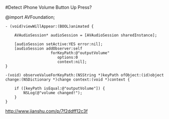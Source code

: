 #Detect iPhone Volume Button Up Press?

@import AVFoundation;
	
	- (void)viewWillAppear:(BOOL)animated {
	
	    AVAudioSession* audioSession = [AVAudioSession sharedInstance];
	
	    [audioSession setActive:YES error:nil];
	    [audioSession addObserver:self
	                    forKeyPath:@"outputVolume"
	                       options:0
	                       context:nil];
	}
	
	-(void) observeValueForKeyPath:(NSString *)keyPath ofObject:(id)object change:(NSDictionary *)change context:(void *)context {
	
	    if ([keyPath isEqual:@"outputVolume"]) {
	        NSLog(@"volume changed!");
	    }
	}
	
	
http://www.jianshu.com/p/7f2ddff12c3f